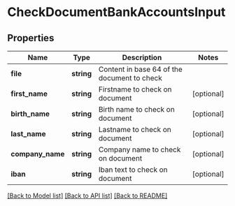 # CheckDocumentBankAccountsInput

## Properties
Name | Type | Description | Notes
------------ | ------------- | ------------- | -------------
**file** | **string** | Content in base 64 of the document to check | 
**first_name** | **string** | Firstname to check on document | [optional] 
**birth_name** | **string** | Birth name to check on document | [optional] 
**last_name** | **string** | Lastname to check on document | [optional] 
**company_name** | **string** | Company name to check on document | [optional] 
**iban** | **string** | Iban text to check on document | [optional] 

[[Back to Model list]](../README.md#documentation-for-models) [[Back to API list]](../README.md#documentation-for-api-endpoints) [[Back to README]](../README.md)


